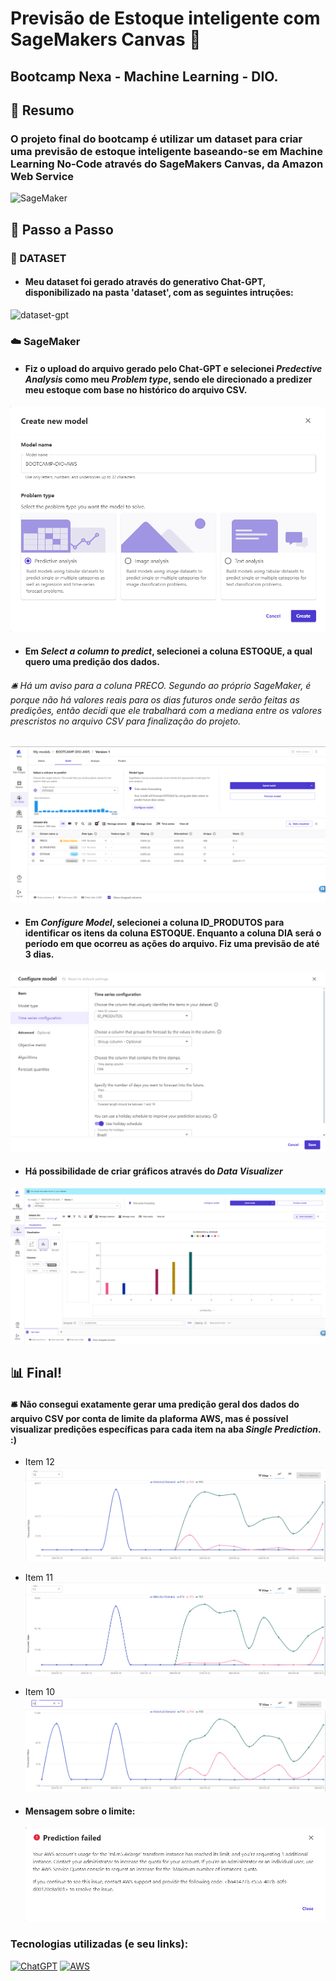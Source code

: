 # Previsão de Estoque inteligente com SageMakers Canvas 🤖

## Bootcamp Nexa - Machine Learning - DIO.

## 📖 Resumo

### O projeto final do bootcamp é utilizar um dataset para criar uma previsão de estoque inteligente baseando-se em Machine Learning No-Code através do SageMakers Canvas, da Amazon Web Service

![SageMaker](https://d2908q01vomqb2.cloudfront.net/da4b9237bacccdf19c0760cab7aec4a8359010b0/2023/11/16/AWS_Juxtaposer_Thumbnail_FINAL.png)

## 🎯 Passo a Passo

### 📃 DATASET

- #### Meu dataset foi gerado através do generativo Chat-GPT, disponibilizado na pasta 'dataset', com as seguintes intruções:

![dataset-gpt](image.png)

### ☁️ SageMaker

- #### Fiz o upload do arquivo gerado pelo Chat-GPT e selecionei _Predective Analysis_ como meu _Problem type_, sendo ele direcionado a predizer meu estoque com base no histórico do arquivo CSV.

![SageMaker-new-model](image-2.png)

- #### Em _Select a column to predict_, selecionei a coluna ESTOQUE, a qual quero uma predição dos dados.

###### 🛎️ Há um aviso para a coluna PRECO. Segundo ao próprio SageMaker, é porque não há valores reais para os dias futuros onde serão feitas as predições, então decidi que ele trabalhará com a mediana entre os valores prescristos no arquivo CSV para finalização do projeto.

![SageMaker-predict](image-1.png)

- #### Em _Configure Model_, selecionei a coluna ID_PRODUTOS para identificar os itens da coluna ESTOQUE. Enquanto a coluna DIA será o período em que ocorreu as ações do arquivo. Fiz uma previsão de até 3 dias.

![SageMaker-configure-model](image-3.png)

- #### Há possibilidade de criar gráficos através do _Data Visualizer_

![alt text](image-4.png)

## 📊 Final!

#### 🛎️ Não consegui exatamente gerar uma predição geral dos dados do arquivo CSV por conta de limite da plaforma AWS, mas é possível visualizar predições específicas para cada item na aba _Single Prediction_. :)

- Item 12
  ![item-12](image-8.png)
- Item 11
  ![item-11](image-10.png)
- Item 10
  ![item-10t](image-9.png)

- #### Mensagem sobre o limite:
  ![alt text](image-7.png)

### Tecnologias utilizadas (e seu links):

[![ChatGPT](https://img.shields.io/badge/ChatGPT-74aa9c?style=for-the-badge&logo=openai&logoColor=white)](https://chat.openai.com/)
[![AWS](https://img.shields.io/badge/Amazon_AWS-FF9900?style=for-the-badge&logo=amazonaws&logoColor=white)](https://aws.amazon.com/pt/free/?)
